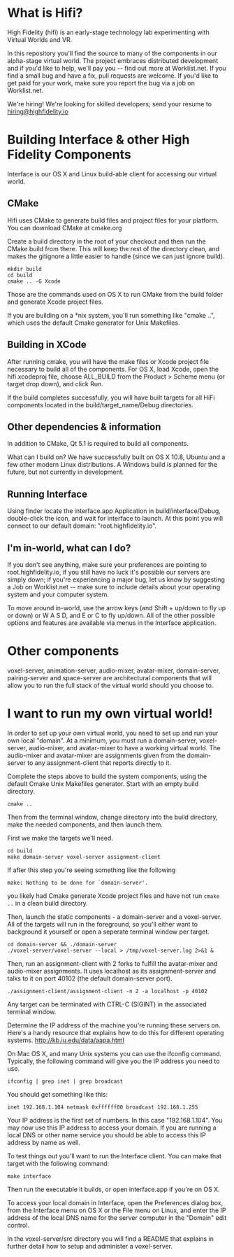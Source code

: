 What is Hifi?
=========

High Fidelity (hifi) is an early-stage technology
lab experimenting with Virtual Worlds and VR. 

In this repository you'll find the source to many of the components in our 
alpha-stage virtual world. The project embraces distributed development 
and if you'd like to help, we'll pay you -- find out more at Worklist.net. 
If you find a small bug and have a fix, pull requests are welcome. If you'd 
like to get paid for your work, make sure you report the bug via a job on 
Worklist.net.

We're hiring! We're looking for skilled developers; 
send your resume to hiring@highfidelity.io


Building Interface & other High Fidelity Components
=========

Interface is our OS X and Linux build-able client for accessing our virtual 
world. 

CMake
-----
Hifi uses CMake to generate build files and project files 
for your platform. You can download CMake at cmake.org

Create a build directory in the root of your checkout and then run the 
CMake build from there. This will keep the rest of the directory clean, 
and makes the gitignore a little easier to handle (since we can just ignore 
build).

    mkdir build
    cd build
    cmake .. -G Xcode

Those are the commands used on OS X to run CMake from the build folder 
and generate Xcode project files. 

If you are building on a *nix system, 
you'll run something like "cmake ..", which uses the default Cmake generator for Unix Makefiles.

Building in XCode
-----

After running cmake, you will have the make files or Xcode project file 
necessary to build all of the components. For OS X, load Xcode, open the 
hifi.xcodeproj file, choose ALL_BUILD from the Product > Scheme menu (or target 
drop down), and click Run.

If the build completes successfully, you will have built targets for all HiFi
components located in the build/target_name/Debug directories.

Other dependencies & information
----
In addition to CMake, Qt 5.1 is required to build all components.

What can I build on?
We have successfully built on OS X 10.8, Ubuntu and a few other modern Linux 
distributions. A Windows build is planned for the future, but not currently in 
development.

Running Interface
-----

Using finder locate the interface.app Application in build/interface/Debug, 
double-click the icon, and wait for interface to launch. At this point you will 
connect to our default domain: "root.highfidelity.io".

I'm in-world, what can I do?
----
If you don't see anything, make sure your preferences are pointing to 
root.highfidelity.io, if you still have no luck it's possible our servers are 
simply down; if you're experiencing a major bug, let us know by suggesting a Job
on Worklist.net -- make sure to include details about your operating system and 
your computer system. 

To move around in-world, use the arrow keys (and Shift + up/down to fly up or 
down) or W A S D, and E or C to fly up/down. All of the other possible options 
and features are available via menus in the Interface application.


Other components
========

voxel-server, animation-server, audio-mixer, avatar-mixer, domain-server, 
pairing-server and space-server are architectural components that will allow 
you to run the full stack of the virtual world should you choose to.


I want to run my own virtual world!
========

In order to set up your own virtual world, you need to set up and run your own 
local "domain". At a minimum, you must run a domain-server, voxel-server, 
audio-mixer, and avatar-mixer to have a working virtual world. The audio-mixer and avatar-mixer are assignments given from the domain-server to any assignment-client that reports directly to it.

Complete the steps above to build the system components, using the default Cmake Unix Makefiles generator. Start with an empty build directory.

    cmake ..

Then from the terminal
window, change directory into the build directory, make the needed components, and then launch them.

First we make the targets we'll need.

    cd build
    make domain-server voxel-server assignment-client

If after this step you're seeing something like the following

    make: Nothing to be done for `domain-server'.

you likely had Cmake generate Xcode project files and have not run `cmake ..` in a clean build directory. 

Then, launch the static components - a domain-server and a voxel-server. All of the targets will run in the foreground, so you'll either want to background it yourself or open a seperate terminal window per target.

    cd domain-server && ./domain-server
    ./voxel-server/voxel-server --local > /tmp/voxel-server.log 2>&1 &

Then, run an assignment-client with 2 forks to fulfill the avatar-mixer and audio-mixer assignments. It uses localhost as its assignment-server and talks to it on port 40102 (the default domain-server port).

    ./assignment-client/assignment-client -n 2 -a localhost -p 40102

Any target can be terminated with CTRL-C (SIGINT) in the associated terminal window.

Determine the IP address of the machine you're running these servers on. Here's 
a handy resource that explains how to do this for different operating systems. 
http://kb.iu.edu/data/aapa.html

On Mac OS X, and many Unix systems you can use the ifconfig command. Typically, 
the following command will give you the IP address you need to use.

    ifconfig | grep inet | grep broadcast

You should get something like this:

    inet 192.168.1.104 netmask 0xffffff00 broadcast 192.168.1.255

Your IP address is the first set of numbers. In this case "192.168.1.104". You 
may now use this IP address to access your domain. If you are running a local 
DNS or other name service you should be able to access this IP address by name 
as well.

To test things out you'll want to run the Interface client. You can make that target with the following command:

    make interface

Then run the executable it builds, or open interface.app if you're on OS X. 

To access your local domain in Interface, open the Preferences dialog box, from 
the Interface menu on OS X or the File menu on Linux, and enter the IP address of the local DNS name for the 
server computer in the "Domain" edit control.

In the voxel-server/src directory you will find a README that explains in 
further detail how to setup and administer a voxel-server.

